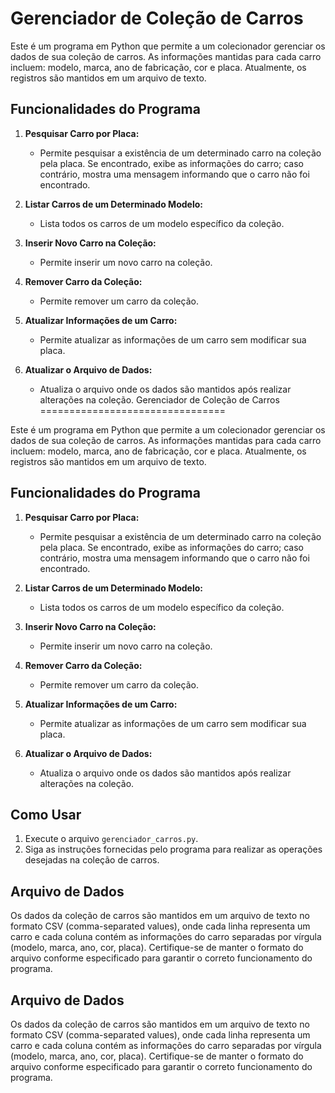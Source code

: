 Gerenciador de Coleção de Carros
================================

Este é um programa em Python que permite a um colecionador gerenciar os dados de sua coleção de carros. As informações mantidas para cada carro incluem: modelo, marca, ano de fabricação, cor e placa. Atualmente, os registros são mantidos em um arquivo de texto.

Funcionalidades do Programa
---------------------------

1.  **Pesquisar Carro por Placa:**
    
    *   Permite pesquisar a existência de um determinado carro na coleção pela placa. Se encontrado, exibe as informações do carro; caso contrário, mostra uma mensagem informando que o carro não foi encontrado.
2.  **Listar Carros de um Determinado Modelo:**
    
    *   Lista todos os carros de um modelo específico da coleção.
3.  **Inserir Novo Carro na Coleção:**
    
    *   Permite inserir um novo carro na coleção.
4.  **Remover Carro da Coleção:**
    
    *   Permite remover um carro da coleção.
5.  **Atualizar Informações de um Carro:**
    
    *   Permite atualizar as informações de um carro sem modificar sua placa.
6.  **Atualizar o Arquivo de Dados:**
    
    *   Atualiza o arquivo onde os dados são mantidos após realizar alterações na coleção.
Gerenciador de Coleção de Carros
================================

Este é um programa em Python que permite a um colecionador gerenciar os dados de sua coleção de carros. As informações mantidas para cada carro incluem: modelo, marca, ano de fabricação, cor e placa. Atualmente, os registros são mantidos em um arquivo de texto.

Funcionalidades do Programa
---------------------------

1.  **Pesquisar Carro por Placa:**
    
    *   Permite pesquisar a existência de um determinado carro na coleção pela placa. Se encontrado, exibe as informações do carro; caso contrário, mostra uma mensagem informando que o carro não foi encontrado.
2.  **Listar Carros de um Determinado Modelo:**
    
    *   Lista todos os carros de um modelo específico da coleção.
3.  **Inserir Novo Carro na Coleção:**
    
    *   Permite inserir um novo carro na coleção.
4.  **Remover Carro da Coleção:**
    
    *   Permite remover um carro da coleção.
5.  **Atualizar Informações de um Carro:**
    
    *   Permite atualizar as informações de um carro sem modificar sua placa.
6.  **Atualizar o Arquivo de Dados:**
    
    *   Atualiza o arquivo onde os dados são mantidos após realizar alterações na coleção.

Como Usar
---------
1.  Execute o arquivo `gerenciador_carros.py`.
2.  Siga as instruções fornecidas pelo programa para realizar as operações desejadas na coleção de carros.

Arquivo de Dados
----------------

Os dados da coleção de carros são mantidos em um arquivo de texto no formato CSV (comma-separated values), onde cada linha representa um carro e cada coluna contém as informações do carro separadas por vírgula (modelo, marca, ano, cor, placa). Certifique-se de manter o formato do arquivo conforme especificado para garantir o correto funcionamento do programa.

Arquivo de Dados
----------------

Os dados da coleção de carros são mantidos em um arquivo de texto no formato CSV (comma-separated values), onde cada linha representa um carro e cada coluna contém as informações do carro separadas por vírgula (modelo, marca, ano, cor, placa). Certifique-se de manter o formato do arquivo conforme especificado para garantir o correto funcionamento do programa.
